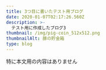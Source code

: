 ```yaml
---
title: 3つ目に書いたテスト用ブログ
date: 2020-01-07T02:17:26.560Z
description: >-
  テスト用に作成したブログ3
thumbnail: /img/pig-coin_512x512.png
thumbnailAlt: 豚の貯金箱
type: blog
---
```

特に本文用の内容はありません
